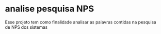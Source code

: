 # analise pesquisa NPS
 Esse projeto tem como finalidade analisar as palavras contidas na pesquisa de NPS dos sistemas
